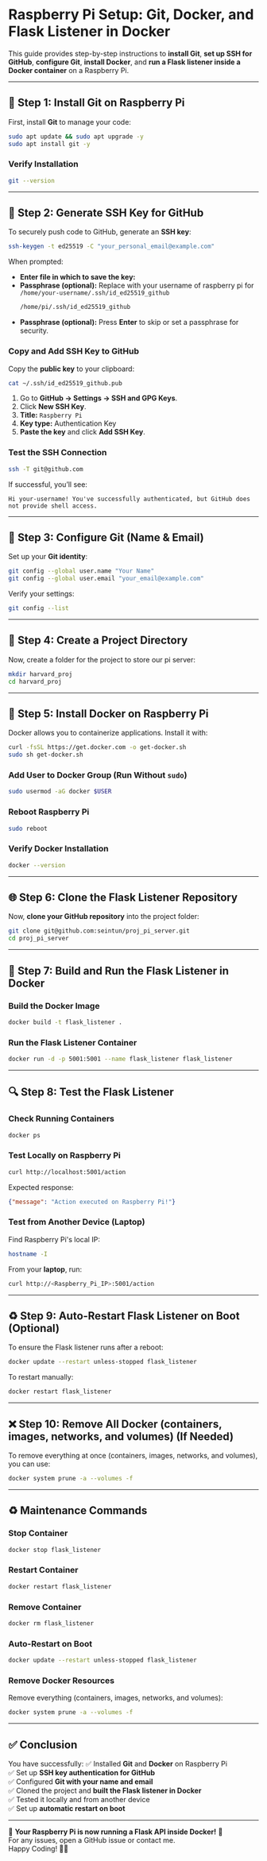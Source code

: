 # Raspberry Pi Setup: Git, Docker, and Flask Listener in Docker

This guide provides step-by-step instructions to **install Git**, **set up SSH for GitHub**, **configure Git**, **install Docker**, and **run a Flask listener inside a Docker container** on a Raspberry Pi.

---

## 🚀 **Step 1: Install Git on Raspberry Pi**
First, install **Git** to manage your code:

```sh
sudo apt update && sudo apt upgrade -y
sudo apt install git -y
```

### **Verify Installation**
```sh
git --version
```

---

## 🔑 **Step 2: Generate SSH Key for GitHub**
To securely push code to GitHub, generate an **SSH key**:

```sh
ssh-keygen -t ed25519 -C "your_personal_email@example.com"
```

When prompted:
- **Enter file in which to save the key:**  
- **Passphrase (optional):** Replace with your username of raspberry pi for `/home/your-username/.ssh/id_ed25519_github`
  ```sh
  /home/pi/.ssh/id_ed25519_github
  ```
- **Passphrase (optional):** Press **Enter** to skip or set a passphrase for security.

### **Copy and Add SSH Key to GitHub**
Copy the **public key** to your clipboard:

```sh
cat ~/.ssh/id_ed25519_github.pub
```

1. Go to **GitHub → Settings → SSH and GPG Keys**.
2. Click **New SSH Key**.
3. **Title:** `Raspberry Pi`
4. **Key type:** Authentication Key
5. **Paste the key** and click **Add SSH Key**.

### **Test the SSH Connection**
```sh
ssh -T git@github.com
```

If successful, you’ll see:

```
Hi your-username! You've successfully authenticated, but GitHub does not provide shell access.
```

---

## 🔧 **Step 3: Configure Git (Name & Email)**
Set up your **Git identity**:

```sh
git config --global user.name "Your Name"
git config --global user.email "your_email@example.com"
```

Verify your settings:

```sh
git config --list
```

---

## 📁 **Step 4: Create a Project Directory**
Now, create a folder for the project to store our pi server:

```sh
mkdir harvard_proj
cd harvard_proj
```

---

## 🐳 **Step 5: Install Docker on Raspberry Pi**
Docker allows you to containerize applications. Install it with:

```sh
curl -fsSL https://get.docker.com -o get-docker.sh
sudo sh get-docker.sh
```

### **Add User to Docker Group (Run Without `sudo`)**
```sh
sudo usermod -aG docker $USER
```

### **Reboot Raspberry Pi**
```sh
sudo reboot
```

### **Verify Docker Installation**
```sh
docker --version
```

---

## 🌐 **Step 6: Clone the Flask Listener Repository**
Now, **clone your GitHub repository** into the project folder:

```sh
git clone git@github.com:seintun/proj_pi_server.git
cd proj_pi_server
```

---

## 🏰 **Step 7: Build and Run the Flask Listener in Docker**
### **Build the Docker Image**
```sh
docker build -t flask_listener .
```

### **Run the Flask Listener Container**
```sh
docker run -d -p 5001:5001 --name flask_listener flask_listener
```

---

## 🔍 **Step 8: Test the Flask Listener**
### **Check Running Containers**
```sh
docker ps
```

### **Test Locally on Raspberry Pi**
```sh
curl http://localhost:5001/action
```

Expected response:
```json
{"message": "Action executed on Raspberry Pi!"}
```

### **Test from Another Device (Laptop)**
Find Raspberry Pi's local IP:
```sh
hostname -I
```

From your **laptop**, run:
```sh
curl http://<Raspberry_Pi_IP>:5001/action
```

---

## ♻ **Step 9: Auto-Restart Flask Listener on Boot (Optional)**
To ensure the Flask listener runs after a reboot:

```sh
docker update --restart unless-stopped flask_listener
```

To restart manually:
```sh
docker restart flask_listener
```

---

## ❌ **Step 10: Remove All Docker (containers, images, networks, and volumes) (If Needed)**

To remove everything at once (containers, images, networks, and volumes), you can use:

```sh
docker system prune -a --volumes -f
```

---

## ♻️ **Maintenance Commands**

### **Stop Container**

```sh
docker stop flask_listener
```

### **Restart Container**

```sh
docker restart flask_listener
```

### **Remove Container**

```sh
docker rm flask_listener
```

### **Auto-Restart on Boot**

```sh
docker update --restart unless-stopped flask_listener
```

### **Remove Docker Resources**

Remove everything (containers, images, networks, and volumes):

```sh
docker system prune -a --volumes -f
```

---

## ✅ **Conclusion**
You have successfully:
✅ Installed **Git** and **Docker** on Raspberry Pi  
✅ Set up **SSH key authentication for GitHub**  
✅ Configured **Git with your name and email**  
✅ Cloned the project and **built the Flask listener in Docker**  
✅ Tested it locally and from another device  
✅ Set up **automatic restart on boot**  

---

🚀 **Your Raspberry Pi is now running a Flask API inside Docker!** 🎯  
For any issues, open a GitHub issue or contact me.  
Happy Coding! 🔦💪
